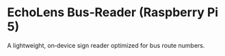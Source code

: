# EchoLens Bus‑Reader (Raspberry Pi 5)
A lightweight, on‑device sign reader optimized for bus route numbers.